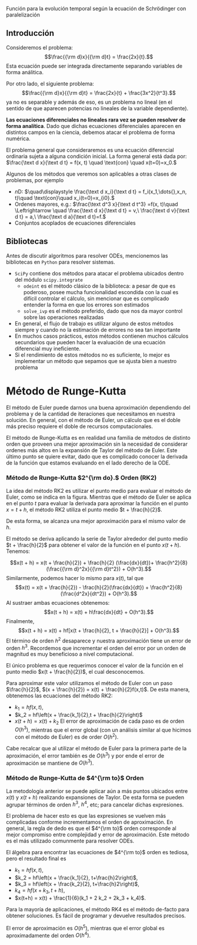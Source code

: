 Función para la evolución temporal según la ecuación de Schrödinger con paralelización
## Introducción

Consideremos el problema:   $$\frac{{\rm d}x}{{\rm d}t} = \frac{2x}{t}.$$
Esta ecuación puede ser integrada directamente separando variables de forma análitica.

Por otro lado, el siguiente problema: $$\frac{{\rm d}x}{{\rm d}t} = \frac{2x}{t} + \frac{3x^2}{t^3}.$$
ya no es separable y además de eso, es un problema no lineal (en el sentido de que aparecen potencias no lineales de la variable dependiente). 

**Las ecuaciones diferenciales no lineales rara vez se pueden resolver de forma analítica**. Dado que dichas ecuaciones diferenciales aparecen en distintos campos en la ciencia, debemos atacar el problema de forma numérica.

El problema general que consideraremos es una ecuación diferencial ordinaria sujeta a alguna condición inicial. La forma general está dada por:
$\frac{\text d x}{\text d t} = f(x, t) \quad \text{con} \quad x(t=0)=x_0.$

Algunos de los métodos que veremos son aplicables a otras clases de problemas, por ejemplo
* $n$D: $\quad\displaystyle \frac{\text d x_i}{\text d t} = f_i(x_1,\dots{},x_n, t)\quad \text{con}\quad x_i(t=0)=x_{i0}.$
* Ordenes mayores, e.g.:
 $\frac{\text d^3 x}{\text d t^3} =f(x, t)\quad \Leftrightarrow \quad \frac{\text d x}{\text d t} = v,\ \frac{\text d v}{\text d t} = a,\ \frac{\text d a}{\text d t}=f.$
* Conjuntos acoplados de ecuaciones diferenciales

## Bibliotecas

Antes de discutir algoritmos para resolver ODEs, mencionemos las bibliotecas en `Python` para resolver sistemas. 

* `SciPy` contiene dos métodos para atacar el problema ubicados dentro del módulo `scipy.integrate`
  - `odeint` es el método clásico de la biblioteca: a pesar de que es poderoso, posee mucha funcionalidad escondida con la cual es difícil controlar el cálculo, sin mencionar que es complicado entender la forma en que los errores son estimados
  - `solve_ivp` es el método preferido, dado que nos da mayor control sobre las operaciones realizadas
* En general, el flujo de trabajo es utilizar alguno de estos métodos siempre y cuando no la estimación de errores no sea tan importante
* En muchos casos prácticos, estos métodos contienen muchos cálculos secundarios que pueden hacer la evaluación de una ecuación diferencial muy ineficiente. 
* Si el rendimiento de estos métodos no es suficiente, lo mejor es implementar un método que sepamos que se ajusta bien a nuestro problema

# Método de Runge-Kutta

El método de Euler puede darnos una buena aproximación dependiendo del problema y de la cantidad de iteraciones que necesitamos en nuestra solución. En general, con el método de Euler, un cálculo que es el doble más preciso requiere el doble de recursos computacionales.

El método de Runge-Kutta es en realidad una familia de métodos de distinto orden que proveen una mejor aproximación sin la necesidad de considerar ordenes más altos en la expansión de Taylor del método de Euler. Este último punto se quiere evitar, dado que es complicado conocer la derivada de la función que estamos evaluando en el lado derecho de la ODE.

### Método de Runge-Kutta $2^{\rm do}.$ Orden (RK2)

La idea del método RK2 es utilizar el punto medio para evaluar el método de Euler, como se indica en la figura. Mientras que el método de Euler se aplica en el punto $t$ para evaluar la derivada para aproximar la función en el punto $x = t + h$, el método RK2 utiliza el punto medio $t + \frac{h}{2}$. 

De esta forma, se alcanza una mejor aproximación para el mismo valor de $h$.

El método se deriva aplicando la serie de Taylor alrededor del punto medio $t + \frac{h}{2}$ para obtener el valor de la función en el punto $x(t + h)$. Tenemos:

$$x(t + h) = x(t + \frac{h}{2}) + \frac{h}{2} (\frac{dx}{dt})+ \frac{h^2}{8}(\frac{{\rm d}^2x}{{\rm d}t^2}) + O(h^3).$$
Similarmente, podemos hacer lo mismo para $x(t)$, tal que
$$x(t) = x(t + \frac{h}{2}) - \frac{h}{2}(\frac{dx}{dt}) + \frac{h^2}{8}(\frac{d^2x}{dt^2}) + O(h^3).$$
Al sustraer ambas ecuaciones obtenemos:
$$x(t + h) = x(t) + h\frac{dx}{dt} + O(h^3).$$
Finalmente,
$$x(t + h) = x(t) + hf[x(t + \frac{h}{2}, t + \frac{h}{2}] + O(h^3).$$
El término de orden $h^2$ desaparece y nuestra aproximación tiene un error de orden $h^3$. Recordemos que incrementar el orden del error por un orden de magnitud es muy beneficioso a nivel computacional. 

El único problema es que requerimos conocer el valor de la función en el punto medio $x(t + \frac{h}{2})$, el cual desconocemos.

Para aproximar este valor utilizamos el método de Euler con un paso $\frac{h}{2}$, $(x + \frac{h}{2}) = x(t) + \frac{h}{2}f(x,t)$. De esta manera, obtenemos las ecuaciones del método RK2:
* $k_1 = hf(x,t),$
* $k_2 = hf\left(x + \frac{k_1}{2},t + \frac{h}{2}\right)$
* $x(t + h) = x(t) + k_2$
El error de aproximación de cada paso es de orden $O(h^3)$, mientras que el error global (con un análisis similar al que hicimos con el método de Euler) es de order $O(h^2)$. 

Cabe recalcar que al utilizar el método de Euler para la primera parte de la aproximación, el error también es de $O(h^3)$ y por ende el error de aproximación se mantiene de $O(h^3)$.

### Método de Runge-Kutta de $4^{\rm to}$ Orden

La metodología anterior se puede aplicar aún a más puntos ubicados entre $x(t)$ y $x(t + h)$ realizando expansiones de Taylor. De esta forma se pueden agrupar términos de orden $h^3$, $h^4$, etc; para cancelar dichas expresiones. 

El problema de hacer esto es que las expresiones se vuelven más complicadas conforme incrementamos el orden de aproximación. En general, la regla de dedo es que el $4^{\rm to}$ orden corresponde al mejor compromiso entre complejidad y error de aproximación. Este método es el más utilizado comunmente para resolver ODEs. 

El álgebra para encontrar las ecuaciones de $4^{\rm to}$ orden es tediosa, pero el resultado final es
* $k_1 = hf(x, t)$,
* $k_2 = hf\left(x + \frac{k_1}{2}, t+\frac{h}2\right)$,
* $k_3 = hf\left(x + \frac{k_2}{2}, t+\frac{h}2\right)$,
* $k_4 = hf\left(x + k_3, t + h \right)$,
* $x(t+h) = x(t) + \frac{1}{6}(k_1 + 2 k_2 + 2k_3 + k_4)$.

Para la mayoría de aplicaciones, el método RK4 es el método de-facto para obtener soluciones. Es fácil de programar y devuelve resultados precisos. 

El error de aproximación es $O(h^5)$, mientras que el error global es aproximadamente del orden $O(h^4)$.
